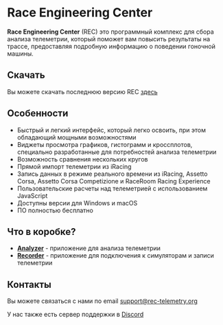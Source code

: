 # Race Engineering Center

**Race Engineering Center** (REC) это программный комплекс для сбора анализа телеметрии, который поможет вам повысить 
результаты на трассе, предоставляя подробную информацию о поведении гоночной машины. 

## Скачать

Вы можете скачать последнюю версию REC [здесь](https://dnl.rec-telemetry.org/latest/)

## Особенности

* Быстрый и легкий интерфейс, который легко освоить, при этом обладающий мощными возможностями
* Виджеты просмотра графиков, гистограмм и кроссплотов, специально разработанные для потребностей анализа телеметрии
* Возможность сравнения нескольких кругов
* Прямой импорт телеметрии из iRacing
* Запись данных в режиме реального времени из iRacing, Assetto Corsa, Assetto Corsa Competizione и RaceRoom Racing Experience
* Пользовательские расчеты над телеметрией с использованием JavaScript
* Доступны версии для Windows и macOS
* ПО полностью бесплатно

## Что в коробке?

- [**Analyzer**](analyzer/analyzer.md) - приложение для анализа телеметрии
- [**Recorder**](recorder/recorder.md) - приложение для подключения к симуляторам и записи телеметрии

## Контакты

Вы можете связаться с нами по email <support@rec-telemetry.org>

У нас также есть сервер поддержки в [Discord](https://discord.gg/AYZ3xr6)
